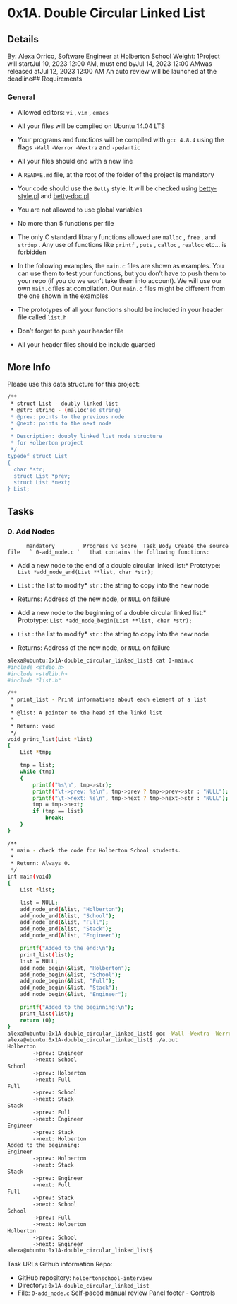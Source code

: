 # 0x1A. Double Circular Linked List
## Details
 By: Alexa Orrico, Software Engineer at Holberton School Weight: 1Project will startJul 10, 2023 12:00 AM, must end byJul 14, 2023 12:00 AMwas released atJul 12, 2023 12:00 AM An auto review will be launched at the deadline## Requirements
### General
* Allowed editors:  ` vi ` ,  ` vim ` ,  ` emacs ` 
* All your files will be compiled on Ubuntu 14.04 LTS
* Your programs and functions will be compiled with  ` gcc 4.8.4 `  using the flags  ` -Wall `  ` -Werror `  ` -Wextra `  and  ` -pedantic ` 
* All your files should end with a new line
* A  ` README.md `  file, at the root of the folder of the project is mandatory
* Your code should use the  ` Betty `  style. It will be checked using [betty-style.pl](https://github.com/hs-hq/Betty/blob/master/betty-style.pl) 
 and [betty-doc.pl](https://github.com/hs-hq/Betty/blob/master/betty-doc.pl) 

* You are not allowed to use global variables
* No more than 5 functions per file
* The only C standard library functions allowed are  ` malloc ` ,  ` free ` , and  ` strdup ` . Any use of functions like  ` printf ` ,  ` puts ` ,  ` calloc ` ,  ` realloc `  etc… is forbidden
* In the following examples, the  ` main.c `  files are shown as examples. You can use them to test your functions, but you don’t have to push them to your repo (if you do we won’t take them into account). We will use our own  ` main.c `  files at compilation. Our  ` main.c `  files might be different from the one shown in the examples
* The prototypes of all your functions should be included in your header file called  ` list.h ` 
* Don’t forget to push your header file
* All your header files should be include guarded
## More Info
Please use this data structure for this project:
```bash
/**
 * struct List - doubly linked list
 * @str: string - (malloc'ed string)
 * @prev: points to the previous node
 * @next: points to the next node
 *
 * Description: doubly linked list node structure
 * for Holberton project
 */
typedef struct List
{
  char *str;
  struct List *prev;
  struct List *next;
} List;

```
## Tasks
### 0. Add Nodes
          mandatory         Progress vs Score  Task Body Create the source file   ` 0-add_node.c `   that contains the following functions:
* Add a new node  to the end of a double circular linked list:* Prototype:  ` List *add_node_end(List **list, char *str); ` 
*  ` List ` : the list to modify*  ` str ` : the string to copy into the new node
* Returns: Address of the new node, or  ` NULL `  on failure


* Add a new node to the beginning of a double circular linked list:* Prototype:  ` List *add_node_begin(List **list, char *str); ` 
*  ` List ` : the list to modify*  ` str ` : the string to copy into the new node
* Returns: Address of the new node, or  ` NULL `  on failure


```bash
alexa@ubuntu:0x1A-double_circular_linked_list$ cat 0-main.c 
#include <stdio.h>
#include <stdlib.h>
#include "list.h"

/**
 * print_list - Print informations about each element of a list
 *
 * @list: A pointer to the head of the linkd list
 *
 * Return: void
 */
void print_list(List *list)
{
    List *tmp;

    tmp = list;
    while (tmp)
    {
        printf("%s\n", tmp->str);
        printf("\t->prev: %s\n", tmp->prev ? tmp->prev->str : "NULL");
        printf("\t->next: %s\n", tmp->next ? tmp->next->str : "NULL");
        tmp = tmp->next;
        if (tmp == list)
            break;
    }
}

/**
 * main - check the code for Holberton School students.
 *
 * Return: Always 0.
 */
int main(void)
{
    List *list;

    list = NULL;
    add_node_end(&list, "Holberton");
    add_node_end(&list, "School");
    add_node_end(&list, "Full");
    add_node_end(&list, "Stack");
    add_node_end(&list, "Engineer");

    printf("Added to the end:\n");
    print_list(list);
    list = NULL;
    add_node_begin(&list, "Holberton");
    add_node_begin(&list, "School");
    add_node_begin(&list, "Full");
    add_node_begin(&list, "Stack");
    add_node_begin(&list, "Engineer");

    printf("Added to the beginning:\n");
    print_list(list);
    return (0);
}
alexa@ubuntu:0x1A-double_circular_linked_list$ gcc -Wall -Wextra -Werror -pedantic 0-main.c 0-add_node.c
alexa@ubuntu:0x1A-double_circular_linked_list$ ./a.out 
Holberton
        ->prev: Engineer
        ->next: School
School
        ->prev: Holberton
        ->next: Full
Full
        ->prev: School
        ->next: Stack
Stack
        ->prev: Full
        ->next: Engineer
Engineer
        ->prev: Stack
        ->next: Holberton
Added to the beginning:
Engineer
        ->prev: Holberton
        ->next: Stack
Stack
        ->prev: Engineer
        ->next: Full
Full
        ->prev: Stack
        ->next: School
School
        ->prev: Full
        ->next: Holberton
Holberton
        ->prev: School
        ->next: Engineer
alexa@ubuntu:0x1A-double_circular_linked_list$ 

```
 Task URLs  Github information Repo:
* GitHub repository:  ` holbertonschool-interview ` 
* Directory:  ` 0x1A-double_circular_linked_list ` 
* File:  ` 0-add_node.c ` 
 Self-paced manual review  Panel footer - Controls 
